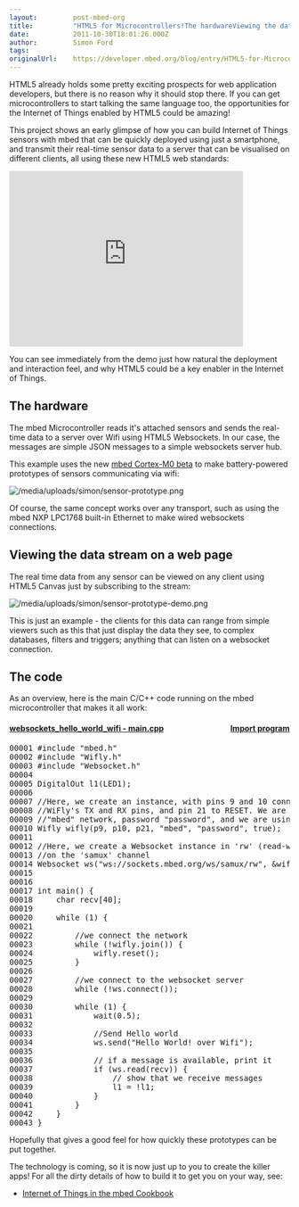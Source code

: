 ```yaml
---
layout:         post-mbed-org
title:          "HTML5 for Microcontrollers!The hardwareViewing the data stream on a web pageThe code"
date:           2011-10-30T18:01:26.000Z
author:         Simon Ford
tags:           
originalUrl:    https://developer.mbed.org/blog/entry/HTML5-for-Microcontrollers/
---
```


<p>
  HTML5 already holds some pretty exciting prospects for web
  application developers, but there is no reason why it should stop
  there. If you can get microcontrollers to start talking the same
  language too, the opportunities for the Internet of Things
  enabled by HTML5 could be amazing!
</p>
<p>
  This project shows an early glimpse of how you can build Internet
  of Things sensors with mbed that can be quickly deployed using
  just a smartphone, and transmit their real-time sensor data to a
  server that can be visualised on different clients, all using
  these new HTML5 web standards:
</p>
<div class="flex-video">
  <iframe width="420" height="315" src=
  "https://www.youtube.com/embed/ie6cKRPf4kQ" frameborder="0"
  allowfullscreen="allowfullscreen"></iframe>
</div>
<p>
  You can see immediately from the demo just how natural the
  deployment and interaction feel, and why HTML5 could be a key
  enabler in the Internet of Things.
</p>
<h2>
  The hardware
</h2>
<p>
  The mbed Microcontroller reads it's attached sensors and sends
  the real-time data to a server over Wifi using HTML5 Websockets.
  In our case, the messages are simple JSON messages to a simple
  websockets server hub.
</p>
<p>
  This example uses the new <a href="/handbook/m0-release">mbed
  Cortex-M0 beta</a> to make battery-powered prototypes of sensors
  communicating via wifi:
</p>
<p>
  <img src=
  "https://developer.mbed.org/media/uploads/simon/sensor-prototype.png"
  alt="/media/uploads/simon/sensor-prototype.png" title=
  "/media/uploads/simon/sensor-prototype.png">
</p>
<p>
  Of course, the same concept works over any transport, such as
  using the mbed NXP LPC1768 built-in Ethernet to make wired
  websockets connections.
</p>
<h2>
  Viewing the data stream on a web page
</h2>
<p>
  The real time data from any sensor can be viewed on any client
  using HTML5 Canvas just by subscribing to the stream:
</p>
<p>
  <img src=
  "https://developer.mbed.org/media/uploads/simon/sensor-prototype-demo.png"
  alt="/media/uploads/simon/sensor-prototype-demo.png" title=
  "/media/uploads/simon/sensor-prototype-demo.png">
</p>
<p>
  This is just an example - the clients for this data can range
  from simple viewers such as this that just display the data they
  see, to complex databases, filters and triggers; anything that
  can listen on a websocket connection.
</p>
<h2>
  The code
</h2>
<p>
  As an overview, here is the main C/C++ code running on the mbed
  microcontroller that makes it all work:
</p>
<div class="flashbox fprogram">
  <h4 class="ftitle">
    <a class="button small radius" style=
    "font-weight: bold; position: relative; float: right;" href=
    "https://developer.mbed.org/compiler/#import:/users/samux/code/websockets_hello_world_wifi/"
    target="compiler">Import program</a><a href=
    "/users/samux/programs/websockets_hello_world_wifi/latest/docs/main_8cpp_source.html">
    <div class="wiki-api-header">
      <a href=
      "/users/samux/code/websockets_hello_world_wifi/docs/7b9912c6d812/main_8cpp_source.html">
      websockets_hello_world_wifi - main.cpp</a>
    </div></a>
  </h4>
  <div>
    <div class="wiki-api-snippet">
      <div class="contents">
        <div class="fragment">
          <pre class="fragment">
<a name="l00001" id="l00001"></a><span class=
"linenumber">00001 </span><span class=
"preprocessor">#include "mbed.h"</span>
<a name="l00002" id="l00002"></a><span class=
"linenumber">00002 </span><span class=
"preprocessor">#include "Wifly.h"</span>
<a name="l00003" id="l00003"></a><span class=
"linenumber">00003 </span><span class=
"preprocessor">#include "Websocket.h"</span>
<a name="l00004" id="l00004"></a><span class=
"linenumber">00004 </span>
<a name="l00005" id="l00005"></a><span class=
"linenumber">00005 </span>DigitalOut l1(LED1);
<a name="l00006" id="l00006"></a><span class=
"linenumber">00006 </span>
<a name="l00007" id="l00007"></a><span class=
"linenumber">00007 </span><span class=
"comment">//Here, we create an instance, with pins 9 and 10 connecting to the</span>
<a name="l00008" id="l00008"></a><span class=
"linenumber">00008 </span><span class=
"comment">//WiFly's TX and RX pins, and pin 21 to RESET. We are connecting to the</span>
<a name="l00009" id="l00009"></a><span class=
"linenumber">00009 </span><span class=
"comment">//"mbed" network, password "password", and we are using WPA.</span>
<a name="l00010" id="l00010"></a><span class=
"linenumber">00010 </span>Wifly wifly(p9, p10, p21, <span class=
"stringliteral">"mbed"</span>, <span class=
"stringliteral">"password"</span>, <span class=
"keyword">true</span>);
<a name="l00011" id="l00011"></a><span class=
"linenumber">00011 </span>
<a name="l00012" id="l00012"></a><span class=
"linenumber">00012 </span><span class=
"comment">//Here, we create a Websocket instance in 'rw' (read-write) mode</span>
<a name="l00013" id="l00013"></a><span class=
"linenumber">00013 </span><span class=
"comment">//on the 'samux' channel</span>
<a name="l00014" id="l00014"></a><span class=
"linenumber">00014 </span>Websocket ws(<span class=
"stringliteral">"ws://sockets.mbed.org/ws/samux/rw"</span>, &amp;wifly);
<a name="l00015" id="l00015"></a><span class=
"linenumber">00015 </span>
<a name="l00016" id="l00016"></a><span class=
"linenumber">00016 </span>
<a name="l00017" id="l00017"></a><span class=
"linenumber">00017 </span><span class=
"keywordtype">int</span> main() {
<a name="l00018" id="l00018"></a><span class=
"linenumber">00018 </span>    <span class=
"keywordtype">char</span> recv[40];
<a name="l00019" id="l00019"></a><span class=
"linenumber">00019 </span>
<a name="l00020" id="l00020"></a><span class=
"linenumber">00020 </span>    <span class=
"keywordflow">while</span> (1) {
<a name="l00021" id="l00021"></a><span class=
"linenumber">00021 </span>
<a name="l00022" id="l00022"></a><span class=
"linenumber">00022 </span>        <span class=
"comment">//we connect the network</span>
<a name="l00023" id="l00023"></a><span class=
"linenumber">00023 </span>        <span class=
"keywordflow">while</span> (!wifly.join()) {
<a name="l00024" id="l00024"></a><span class=
"linenumber">00024 </span>            wifly.reset();
<a name="l00025" id="l00025"></a><span class=
"linenumber">00025 </span>        }
<a name="l00026" id="l00026"></a><span class=
"linenumber">00026 </span>
<a name="l00027" id="l00027"></a><span class=
"linenumber">00027 </span>        <span class=
"comment">//we connect to the websocket server</span>
<a name="l00028" id="l00028"></a><span class=
"linenumber">00028 </span>        <span class=
"keywordflow">while</span> (!ws.connect());
<a name="l00029" id="l00029"></a><span class=
"linenumber">00029 </span>
<a name="l00030" id="l00030"></a><span class=
"linenumber">00030 </span>        <span class=
"keywordflow">while</span> (1) {
<a name="l00031" id="l00031"></a><span class=
"linenumber">00031 </span>            wait(0.5);
<a name="l00032" id="l00032"></a><span class=
"linenumber">00032 </span>
<a name="l00033" id="l00033"></a><span class=
"linenumber">00033 </span>            <span class=
"comment">//Send Hello world</span>
<a name="l00034" id="l00034"></a><span class=
"linenumber">00034 </span>            ws.send(<span class=
"stringliteral">"Hello World! over Wifi"</span>);
<a name="l00035" id="l00035"></a><span class=
"linenumber">00035 </span>
<a name="l00036" id="l00036"></a><span class=
"linenumber">00036 </span>            <span class=
"comment">// if a message is available, print it</span>
<a name="l00037" id="l00037"></a><span class=
"linenumber">00037 </span>            <span class=
"keywordflow">if</span> (ws.read(recv)) {
<a name="l00038" id="l00038"></a><span class=
"linenumber">00038 </span>                <span class=
"comment">// show that we receive messages</span>
<a name="l00039" id="l00039"></a><span class=
"linenumber">00039 </span>                l1 = !l1;
<a name="l00040" id="l00040"></a><span class=
"linenumber">00040 </span>            }
<a name="l00041" id="l00041"></a><span class=
"linenumber">00041 </span>        }
<a name="l00042" id="l00042"></a><span class=
"linenumber">00042 </span>    }
<a name="l00043" id="l00043"></a><span class=
"linenumber">00043 </span>}
</pre>
        </div>
      </div>
    </div>
  </div>
</div>
<p>
  Hopefully that gives a good feel for how quickly these prototypes
  can be put together.
</p>
<p>
  The technology is coming, so it is now just up to you to create
  the killer apps! For all the dirty details of how to build it to
  get you on your way, see:
</p>
<ul>
  <li>
    <a href="/cookbook/IOT">Internet of Things in the mbed
    Cookbook</a>
  </li>
</ul>

